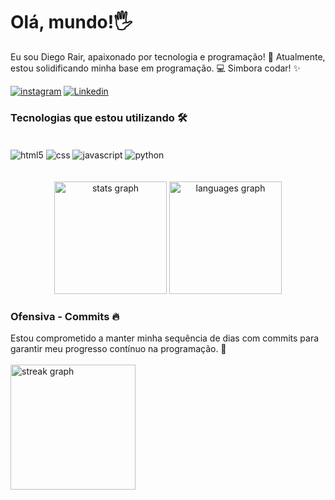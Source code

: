<h1>Olá, mundo!🖐️</h1>

Eu sou Diego Rair, apaixonado por tecnologia e programação! 🚀 
Atualmente, estou solidificando minha base em programação. 💻 Simbora codar! ✨

[![instagram](https://img.shields.io/badge/Instagram-E4405F?style=for-the-badge&logo=instagram&logoColor=white)](https://www.instagram.com/diegorair/)
[![Linkedin](https://img.shields.io/badge/LinkedIn-0077B5?style=for-the-badge&logo=linkedin&logoColor=white)](www.linkedin.com/in/diego-rair)



<h3>Tecnologias que estou utilizando 🛠️</h3>

<div style="display: inline_block"></br>
    <img align="center" alt="html5" src="https://img.shields.io/badge/HTML-239120?style=for-the-badge&logo=html5&logoColor=white">
    <img align="center" alt="css" src="https://img.shields.io/badge/CSS-239120?&style=for-the-badge&logo=css3&logoColor=white">
    <img align="center" alt="javascript" src="https://img.shields.io/badge/JavaScript-F7DF1E?style=for-the-badge&logo=javascript&logoColor=black">
    <img align="center" alt="python" src="https://img.shields.io/badge/Python-14354C?style=for-the-badge&logo=python&logoColor=white">
</div></br>

<br clear="both">

<div align="center">
  <img src="https://github-readme-stats.vercel.app/api?username=diego-r-alves&hide_title=false&hide_rank=false&show_icons=true&include_all_commits=true&count_private=true&disable_animations=false&theme=dracula&locale=en&hide_border=false&order=1" height="180" alt="stats graph"  />
  <img src="https://github-readme-stats.vercel.app/api/top-langs?username=diego-r-alves&locale=en&hide_title=false&layout=compact&card_width=320&langs_count=4&theme=dracula&hide_border=false&order=2" height="180" alt="languages graph"  />
</div>



<h3>Ofensiva - Commits 🔥</h3>
Estou comprometido a manter minha sequência de dias com commits para garantir meu progresso contínuo na programação. 🚀

</br> 
</br>

<div align="left">
  <img src="https://streak-stats.demolab.com?user=diego-r-alves&locale=pt-br&mode=daily&theme=dark&hide_border=false&border_radius=6&order=3" height="200" alt="streak graph"  />
</div>
